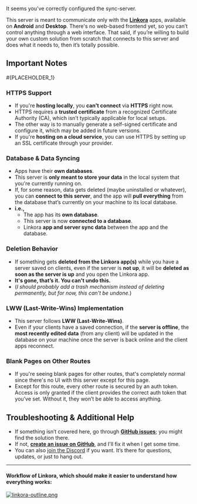 It seems you've correctly configured the sync-server.

This server is meant to communicate only with the **[Linkora](https://github.com/LinkoraApp/Linkora)** apps, available on **Android** and **Desktop**. There's no web-based frontend yet, so you can’t control anything through a web interface. That said, if you’re willing to build your own custom solution from scratch that connects to this server and does what it needs to, then it’s totally possible.

## Important Notes

#{PLACEHOLDER_1}

### **HTTPS Support**
- If you're **hosting locally**, you **can't connect** via **HTTPS** right now.
- HTTPS requires a **trusted certificate** from a recognized Certificate Authority (CA), which isn’t typically applicable for local setups.
- The other way is to manually generate a self-signed certificate and configure it, which may be added in future versions.
- If you're **hosting on a cloud service**, you can use HTTPS by setting up an SSL certificate through your provider.

### **Database & Data Syncing**
- Apps have their **own databases**.
- This server is **only meant to store your data** in the local system that you're currently running on.
- If, for some reason, data gets deleted (maybe uninstalled or whatever), you can **connect to this server**, and the app will **pull everything** from the database that’s currently on your machine to its local database.
- **i.e.,**
    - The app has its **own database**.
    - This server is now **connected to a database**.
    - Linkora **app and server sync data** between the app and the database.

### **Deletion Behavior**
- If something gets **deleted from the Linkora app(s)** while you have a server saved on clients, even if the server is **not up**, it will be **deleted as soon as the server is up** and you open the Linkora app.
- **It's gone, that’s it. You can't undo this.**
- (*I should probably add a trash mechanism instead of deleting permanently, but for now, this can't be undone.*)

### **LWW (Last-Write-Wins) Implementation**
- This server follows **LWW (Last-Write-Wins)**.
- Even if your clients have a saved connection, if the **server is offline**, the **most recently edited data** (from any client) will be updated in the database on your machine once the server is back online and the client apps reconnect.

### **Blank Pages on Other Routes**
- If you're seeing blank pages for other routes, that's completely normal since there's no UI with this server except for this page.
- Except for this route, every other route is secured by an auth token. Access is only granted if the client provides the correct auth token that you’ve set. Without it, they won’t be able to access anything.

## Troubleshooting & Additional Help
- If something isn’t covered here, go through **[GitHub issues](https://github.com/LinkoraApp/sync-server/issues)**; you might find the solution there.
- If not, **[create an issue on GitHub](https://github.com/LinkoraApp/sync-server/issues/new)**, and I'll fix it when I get some time.
- You can also [join the Discord](https://discord.gg/ZDBXNtv8MD) if you want. It’s there for questions, updates, or just to hang out.

---
#### Workflow of Linkora, which should make it easier to understand how everything works:

<a href="https://i.ibb.co/QFTF9qWD/linkora-outline.png" onclick="window.open(this.href, '_blank'); return false;">
  <img alt="linkora-outline.png" src="https://i.ibb.co/QFTF9qWD/linkora-outline.png" style="max-width: 100%; height: auto;">
</a>
